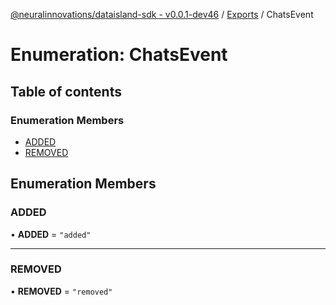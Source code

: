 [@neuralinnovations/dataisland-sdk - v0.0.1-dev46](../../README.md) / [Exports](../modules.md) / ChatsEvent

# Enumeration: ChatsEvent

## Table of contents

### Enumeration Members

- [ADDED](ChatsEvent.md#added)
- [REMOVED](ChatsEvent.md#removed)

## Enumeration Members

### ADDED

• **ADDED** = ``"added"``

___

### REMOVED

• **REMOVED** = ``"removed"``
